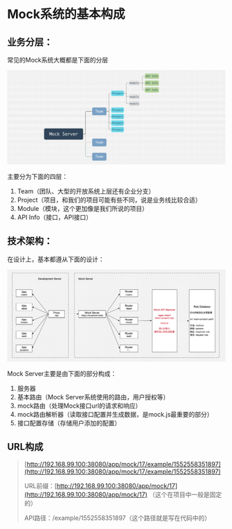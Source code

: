 # Mock系统的基本构成

## 业务分层：

常见的Mock系统大概都是下面的分层

![](../assets/mock-server-comps.png)

主要分为下面的四层：

1. Team（团队、大型的开放系统上层还有企业分支）
2. Project（项目，和我们的项目可能有些不同，说是业务线比较合适）
3. Module（模块，这个更加像是我们所说的项目）
4. API Info（接口，API接口）

## 技术架构：

在设计上，基本都遵从下面的设计：

![](../assets/mock-system.png)

Mock Server主要是由下面的部分构成：

1. 服务器
2. 基本路由（Mock Server系统使用的路由，用户授权等）
3. mock路由（处理Mock接口url的请求和响应）
4. mock路由解析器（读取接口配置并生成数据，是mock.js最重要的部分）
5. 接口配置存储（存储用户添加的配置）

## URL构成

> [http://192.168.99.100:38080/app/mock/17/example/1552558351897](http://192.168.99.100:38080/app/mock/17/example/1552558351897)
>
> URL前缀：[http://192.168.99.100:38080/app/mock/17](http://192.168.99.100:38080/app/mock/17) （这个在项目中一般是固定的）
>
> API路径：/example/1552558351897（这个路径就是写在代码中的）



